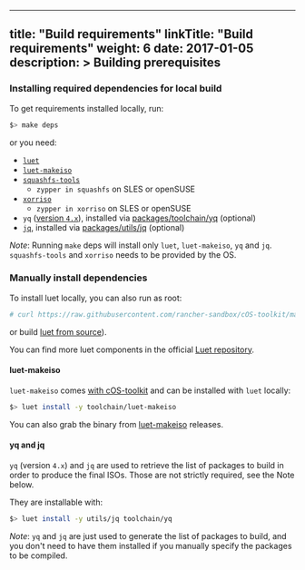 
---
title: "Build requirements"
linkTitle: "Build requirements"
weight: 6
date: 2017-01-05
description: >
  Building prerequisites
---


### Installing required dependencies for local build

To get requirements installed locally, run:

```bash
$> make deps
```

or you need:

- [`luet`](https://github.com/mudler/luet)
- [`luet-makeiso`](https://github.com/mudler/luet-makeiso)
- [`squashfs-tools`](https://github.com/plougher/squashfs-tools)
  - `zypper in squashfs` on SLES or openSUSE
- [`xorriso`](https://dev.lovelyhq.com/libburnia/web/wiki/Xorriso)
  - `zypper in xorriso` on SLES or openSUSE
- `yq` ([version `4.x`](https://github.com/mikefarah/yq/releases)), installed via [packages/toolchain/yq](https://github.com/rancher-sandbox/cOS-toolkit/tree/master/packages/toolchain/yq) (optional)
- [`jq`](https://stedolan.github.io/jq), installed via [packages/utils/jq](https://github.com/rancher-sandbox/cOS-toolkit/tree/master/packages/utils/jq) (optional)

_Note_: Running `make` deps will install only `luet`, `luet-makeiso`, `yq` and `jq`. `squashfs-tools` and `xorriso` needs to be provided by the OS.

### Manually install dependencies

To install luet locally, you can also run as root:
```bash
# curl https://raw.githubusercontent.com/rancher-sandbox/cOS-toolkit/master/scripts/get_luet.sh | sh
```
or build [luet from source](https://github.com/mudler/luet)).

You can find more luet components in the official [Luet repository](https://github.com/Luet-lab/luet-repo).


#### luet-makeiso

`luet-makeiso` comes [with cOS-toolkit](https://github.com/rancher-sandbox/cOS-toolkit/tree/master/packages/toolchain/luet-makeiso)
and can be installed with `luet` locally:

```bash
$> luet install -y toolchain/luet-makeiso
```

You can also grab the binary from [luet-makeiso](https://github.com/mudler/luet-makeiso) releases.


#### yq and jq
`yq` (version `4.x`) and `jq` are used to retrieve the list of
packages to build in order to produce the final ISOs. Those are not
strictly required, see the Note below. 


They are installable with:

```bash
$> luet install -y utils/jq toolchain/yq
```

_Note_: `yq` and `jq` are just used to generate the list of packages to build, and you don't need to have them installed if you manually specify the packages to be compiled.
